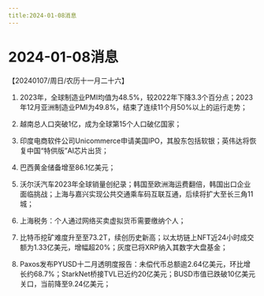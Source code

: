 ```yaml
---
title:2024-01-08消息
---
```

# 2024-01-08消息
【20240107/周日/农历十一月二十六】
1. 2023年，全球制造业PMI均值为48.5%，较2022年下降3.3个百分点；2023年12月亚洲制造业PMI为49.8%，结束了连续11个月50%以上的运行走势；

2. 越南总人口突破1亿，成为全球第15个人口破亿国家；

3. 印度电商软件公司Unicommerce申请美国IPO，其股东包括软银；英伟达将恢复中国“特供版”AI芯片出货；

4. 巴西黄金储备增至86.1亿美元；

5. 沃尔沃汽车2023年全球销量创纪录；韩国至欧洲海运费翻倍，韩国出口企业面临挑战；上海与嘉兴实现公共交通乘车码互联互通，后续将扩大至长三角11城；

6. 上海税务：个人通过网络买卖虚拟货币需要缴纳个人；

7. 比特币挖矿难度升至至73.2T，续创历史新高；以太坊链上NFT近24小时成交额为1.33亿美元，增幅超20%；灰度已将XRP纳入其数字大盘基金；

8. Paxos发布PYUSD十二月透明度报告：未偿代币总额逾2.64亿美元，环比增长约68.7%；StarkNet桥接TVL已近约20亿美元；BUSD市值已跌破10亿美元关口，当前降至9.24亿美元；